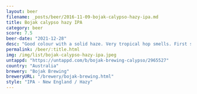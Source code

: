 ```yaml
---
layout: beer
filename: _posts/beer/2016-11-09-bojak-calypso-hazy-ipa.md
title: Bojak calypso hazy IPA
category: beer
score: 7.5
beer-date: "2021-12-28"
desc: "Good colour with a solid haze. Very tropical hop smells. First sips from the bottom of the can had a bit of hop burn but the rest was smooth. It’s not amazing but hits the mark"
permalink: /beer/:title.html
img: /img/list/bojak-calypso-hazy-ipa.jpeg
untappd: "https://untappd.com/b/bojak-brewing-calypso/2965527"
country: "Australia"
brewery: "Bojak Brewing"
breweryURL: "/brewery/bojak-brewing.html"
style: "IPA - New England / Hazy"
---
```


